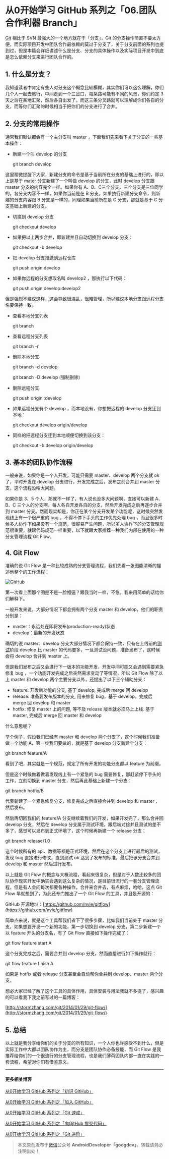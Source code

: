 # 从0开始学习 GitHub 系列之「06.团队合作利器 Branch」

[Git](http://lib.csdn.net/base/git) 相比于 SVN 最强大的一个地方就在于「分支」，Git 的分支操作简直不要太方便，而实际项目开发中团队合作最依赖的莫过于分支了，关于分支前面的系列也提到过，但是本篇会详细讲述什么是分支、分支的具体操作以及实际项目开发中到底是怎么依赖分支来进行团队合作的。

## 1. 什么是分支？

我知道读者中肯定有些人对分支这个概念比较模糊，其实你们可以这么理解，你们几个人一起去旅行，中间走到一个三岔口，每条路可能有不同的风景，你们约定 3 天之后在某地汇聚，然后各自出发了。而这三条分叉路就可以理解成你们各自的分支，而等你们汇聚的时候相当于把你们的分支进行了合并。

## 2. 分支的常用操作

通常我们默认都会有一个主分支叫 master ，下面我们先来看下关于分支的一些基本操作：

- 新建一个叫 develop 的分支

  git branch develop

这里稍微提醒下大家，新建分支的命令是基于当前所在分支的基础上进行的，即以上是基于 mater 分支新建了一个叫做 develop 的分支，此时 develop 分支跟 master 分支的内容完全一样。如果你有 A、B、C三个分支，三个分支是三位同学的，各分支内容不一样，如果你当前是在 B 分支，如果执行新建分支命令，则新建的分支内容跟 B 分支是一样的，同理如果当前所在是 C 分支，那就是基于 C 分支基础上新建的分支。

- 切换到 develop 分支

  git checkout develop

- 如果把以上两步合并，即新建并且自动切换到 develop 分支：

  git checkout -b develop

- 把 develop 分支推送到远程仓库

  git push origin develop

- 如果你远程的分支想取名叫 develop2 ，那执行以下代码：

  git push origin develop:develop2

但是强烈不建议这样，这会导致很混乱，很难管理，所以建议本地分支跟远程分支名要保持一致。

- 查看本地分支列表

  git branch

- 查看远程分支列表

  git branch -r

- 删除本地分支

  git branch -d develop

  git branch -D develop (强制删除)

- 删除远程分支

  git push origin :develop

- 如果远程分支有个 develop ，而本地没有，你想把远程的 develop 分支迁到本地：

  git checkout develop origin/develop

- 同样的把远程分支迁到本地顺便切换到该分支：

  git checkout -b develop origin/develop

## 3. 基本的团队协作流程

一般来说，如果你是一个人开发，可能只需要 master、develop 两个分支就 ok 了，平时开发在 develop 分支进行，开发完成之后，发布之前合并到 master 分支，这个流程没啥大问题。

如果你是 3、5 个人，那就不一样了，有人说也没多大问题啊，直接可以新建 A、B、C 三个人的分支啊，每人各自开发各自的分支，然后开发完成之后再逐步合并到 master 分支。然而现实却是，你正在某个分支开发某个功能呢，这时候突然发现线上有一个很严重的 bug ，不得不停下手头的工作优先处理 bug ，而且很多时候多人协作下如果没有一个规范，很容易产生问题，所以多人协作下的分支管理规范很重要，就跟代码规范一样重要，以下就跟大家推荐一种我们内部在使用的一种分支管理流程 Git Flow。

## 4. Git Flow

准确的说 Git Flow 是一种比较成熟的分支管理流程，我们先看一张图能清晰的描述他整个的工作流程：

![GitHub](http://stormzhang.com/image/gitflow.png)

第一次看上面那个图是不是一脸懵逼？跟我当时一样，不急，我来用简单的话给你们解释下。

一般开发来说，大部分情况下都会拥有两个分支 master 和 develop，他们的职责分别是：

- master：永远处在即将发布(production-ready)状态
- develop：最新的开发状态

确切的说 master、develop 分支大部分情况下都会保持一致，只有在上线前的[测试](http://lib.csdn.net/base/softwaretest)阶段 develop 比 master 的代码要多，一旦测试没问题，准备发布了，这时候会将 develop 合并到 master 上。

但是我们发布之后又会进行下一版本的功能开发，开发中间可能又会遇到需要紧急修复 bug ，一个功能开发完成之后突然需求变动了等情况，所以 Git Flow 除了以上 master 和 develop 两个主要分支以外，还提出了以下三个辅助分支：

- feature: 开发新功能的分支, 基于 develop, 完成后 merge 回 develop
- release: 准备要发布版本的分支, 用来修复 bug，基于 develop，完成后 merge 回 develop 和 master
- hotfix: 修复 master 上的问题, 等不及 release 版本就必须马上上线. 基于 master, 完成后 merge 回 master 和 develop

什么意思呢？

举个例子，假设我们已经有 master 和 develop 两个分支了，这个时候我们准备做一个功能 A，第一步我们要做的，就是基于 develop 分支新建个分支：

git branch feature/A

看到了吧，其实就是一个规范，规定了所有开发的功能分支都以 feature 为前缀。

但是这个时候做着做着发现线上有一个紧急的 bug 需要修复，那赶紧停下手头的工作，立刻切换到 master 分支，然后再此基础上新建一个分支：

git branch hotfix/B

代表新建了一个紧急修复分支，修复完成之后直接合并到 develop 和 master ，然后发布。

然后再切回我们的 feature/A 分支继续着我们的开发，如果开发完了，那么合并回 develop 分支，然后在 develop 分支属于测试环境，跟后端对接并且测试的差不多了，感觉可以发布到正式环境了，这个时候再新建一个 release 分支：

git branch release/1.0

这个时候所有的 api、数据等都是正式环境，然后在这个分支上进行最后的测试，发现 bug 直接进行修改，直到测试 ok 达到了发布的标准，最后把该分支合并到 develop 和 master 然后进行发布。

以上就是 Git Flow 的概念与大概流程，看起来很复杂，但是对于人数比较多的团队协作现实开发中确实会遇到这么复杂的情况，是目前很流行的一套分支管理流程，但是有人会问每次都要各种操作，合并来合并去，有点麻烦，哈哈，这点 Git Flow 早就想到了，为此还专门推出了一个 Git Flow 的工具，并且是开源的：

GitHub 开源地址：[https://github.com/nvie/gitflow](https://github.com/nvie/gitflow)

简单点来说，就是这个工具帮我们省下了很多步骤，比如我们当前处于 master 分支，如果想要开发一个新的功能，第一步切换到 develop 分支，第二步新建一个以 feature 开头的分支名，有了 Git Flow 直接如下操作完成了：

git flow feature start A

这个分支完成之后，需要合并到 develop 分支，然而直接进行如下操作就行：

git flow feature finish A

如果是 hotfix 或者 release 分支甚至会自动帮你合并到 develop、master 两个分支。

想必大家已经了解了这个工具的具体作用，具体安装与用法我就不多提了，感兴趣的可以看我下我之前写过的一篇博客：

[http://stormzhang.com/git/2014/01/29/git-flow/](http://stormzhang.com/git/2014/01/29/git-flow/)

## 5. 总结

以上就是我分享给你们的关于分支的所有知识，一个人你也许感受不到什么，但是实际工作中大都以团队协作为主，而分支是团队协作必备技能，而 Git Flow 是我推荐给你们的一个很流行的分支管理流程，也是我们薄荷团队内部一直在实践的一套流程，希望对你们有借鉴意义。

------

#### 更多相关博客

[从0开始学习 GitHub 系列之「初识 GitHub」](http://stormzhang.com/github/2016/05/25/learn-github-from-zero1/)

[从0开始学习 GitHub 系列之「加入 GitHub」](http://stormzhang.com/github/2016/05/26/learn-github-from-zero2/)

[从0开始学习 GitHub 系列之「Git 速成」](http://stormzhang.com/github/2016/05/30/learn-github-from-zero3/)

[从0开始学习 GitHub 系列之「向GitHub 提交代码」](http://stormzhang.com/github/2016/06/04/learn-github-from-zero4/)

[从0开始学习 GitHub 系列之「Git 进阶」](http://stormzhang.com/github/2016/06/16/learn-github-from-zero5/)

> 本文原创发布于[微信](http://lib.csdn.net/base/wechat)公众号 **AndroidDeveloper「googdev」**，转载请务必注明出处！
